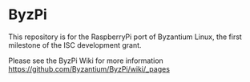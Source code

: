 ByzPi
=====

This repository is for the RaspberryPi port of Byzantium Linux, the first
milestone of the ISC development grant.

Please see the ByzPi Wiki for more information https://github.com/Byzantium/ByzPi/wiki/_pages
